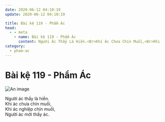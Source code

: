 ```yaml
---
date: 2020-06-12 04:10:19
update: 2020-06-12 04:10:19

title: Bài kệ 119 - Phẩm Ác
head:
  - - meta
    - name: Bài kệ 119 - Phẩm Ác
      content: Người Ác Thấy Là Hiền.<Br>Khi Ác Chưa Chín Muồi,<Br>Khi Ác Nghiệp Chín Muồi,<Br>Người Ác Mới Thấy Ác.<Br>
category:
  - pham-ac
---
```


# Bài kệ 119 - Phẩm Ác

![An image](/img/pham-ac/pham-ac-119.jpg)

Người ác thấy là hiền.<br>Khi ác chưa chín muồi,<br>Khi ác nghiệp chín muồi,<br>Người ác mới thấy ác.<br>
